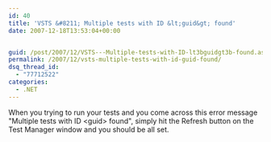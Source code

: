 ```yaml
---
id: 40
title: 'VSTS &#8211; Multiple tests with ID &lt;guid&gt; found'
date: 2007-12-18T13:53:04+00:00


guid: /post/2007/12/VSTS---Multiple-tests-with-ID-lt3bguidgt3b-found.aspx
permalink: /2007/12/vsts-multiple-tests-with-id-guid-found/
dsq_thread_id:
  - "77712522"
categories:
  - .NET
---
```

<p>When you trying to run your tests and you come across this error message "Multiple tests with ID &lt;guid&gt; found", simply hit the Refresh button on the Test Manager window and you should be all set.</p>
